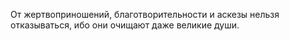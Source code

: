 От жертвоприношений, благотворительности и аскезы нельзя отказываться, ибо они очищают даже великие души.